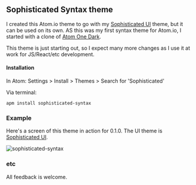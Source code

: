 ## Sophisticated Syntax theme

I created this Atom.io theme to go with my [Sophisticated UI](https://github.com/JasonAMartin/sophisticated-ui) theme, but it can be used on its own. AS this was my first syntax theme for Atom.io, I started with a clone of [Atom One Dark](https://github.com/atom/one-dark-syntax).

This theme is just starting out, so I expect many more changes as I use it at work for JS/React/etc development.

#### Installation

In Atom:
Settings > Install > Themes > Search for 'Sophisticated'

Via terminal:
```
apm install sophisticated-syntax
```

### Example

Here's a screen of this theme in action for 0.1.0. The UI theme is [Sophisticated UI](https://github.com/JasonAMartin/sophisticated-ui).

![sophisticated-syntax](http://i.imgur.com/VMu8cd2)

### etc

All feedback is welcome.
